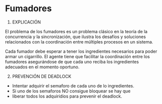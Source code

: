 # Fumadores
1) EXPLICACIÓN

El problema de los fumadores es un problema clásico en la teoría de la concurrencia y la sincronización, que ilustra los desafíos y soluciones relacionados con la coordinación entre múltiples procesos en un sistema.

Cada fumador debe esperar a tener los ingredientes necesarios para poder armar un cigarrillo. El agente tiene que facilitar la coordinación entre los fumadores asegurándose de que cada uno reciba los ingredientes adecuados en el momento oportuno.

2) PREVENCIÓN DE DEADLOCK
- Intentar adquirir el semaforo de cada uno de lo ingredientes.
- Si uno de los semaforos NO consigue bloquear se hay que
- liberar todos los adquiridios para prevenir el deadlock.
